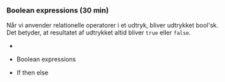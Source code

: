### Boolean expressions (30 min)

Når vi anvender relationelle operatorer i et udtryk, bliver udtrykket bool'sk. Det betyder, at resultatet af udtrykket altid bliver `true` eller `false`.

- 

- Boolean expressions
- If then else